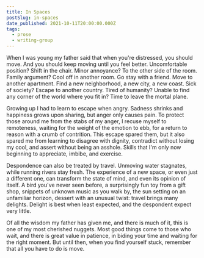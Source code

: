 ```yaml
---
title: In Spaces
postSlug: in-spaces
date_published: 2021-10-11T20:00:00.000Z
tags:
  - prose
  - writing-group
---
```


When I was young my father said that when you're distressed, you should move. And you should keep moving until you feel better. Uncomfortable position? Shift in the chair. Minor annoyance? To the other side of the room. Family argument? Cool off in another room. Go stay with a friend. Move to another apartment. Find a new neighborhood, a new city, a new coast. Sick of society? Escape to another country. Tired of humanity? Unable to find any corner of the world where you fit in? Time to leave the mortal plane.

Growing up I had to learn to escape when angry. Sadness shrinks and happiness grows upon sharing, but anger only causes pain. To protect those around me from the stabs of my anger, I recuse myself to remoteness, waiting for the weight of the emotion to ebb, for a return to reason with a crumb of contrition. This escape spared them, but it also spared me from learning to disagree with dignity, contradict without losing my cool, and assert without being an asshole. Skills that I'm only now beginning to appreciate, imbibe, and exercise.

Despondence can also be treated by travel. Unmoving water stagnates, while running rivers stay fresh. The experience of a new space, or even just a different one, can transform the state of mind, and even its opinion of itself. A bird you've never seen before, a surprisingly fun toy from a gift shop, snippets of unknown music as you walk by, the sun setting on an unfamiliar horizon, dessert with an unusual twist: travel brings many delights. Delight is best when least expected, and the despondent expect very little.

Of all the wisdom my father has given me, and there is much of it, this is one of my most cherished nuggets. Most good things come to those who wait, and there is great value in patience, in biding your time and waiting for the right moment. But until then, when you find yourself stuck, remember that all you have to do is move.
